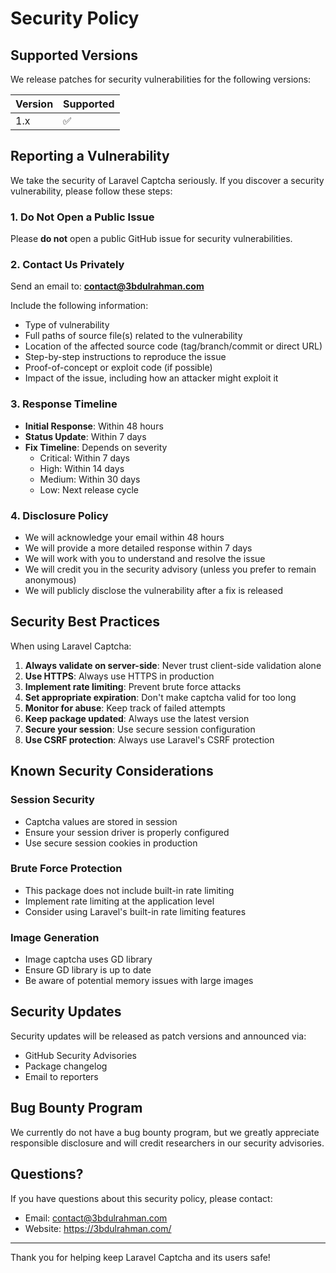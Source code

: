 # Security Policy

## Supported Versions

We release patches for security vulnerabilities for the following versions:

| Version | Supported          |
| ------- | ------------------ |
| 1.x     | :white_check_mark: |

## Reporting a Vulnerability

We take the security of Laravel Captcha seriously. If you discover a security vulnerability, please follow these steps:

### 1. Do Not Open a Public Issue

Please **do not** open a public GitHub issue for security vulnerabilities.

### 2. Contact Us Privately

Send an email to: **contact@3bdulrahman.com**

Include the following information:
- Type of vulnerability
- Full paths of source file(s) related to the vulnerability
- Location of the affected source code (tag/branch/commit or direct URL)
- Step-by-step instructions to reproduce the issue
- Proof-of-concept or exploit code (if possible)
- Impact of the issue, including how an attacker might exploit it

### 3. Response Timeline

- **Initial Response**: Within 48 hours
- **Status Update**: Within 7 days
- **Fix Timeline**: Depends on severity
  - Critical: Within 7 days
  - High: Within 14 days
  - Medium: Within 30 days
  - Low: Next release cycle

### 4. Disclosure Policy

- We will acknowledge your email within 48 hours
- We will provide a more detailed response within 7 days
- We will work with you to understand and resolve the issue
- We will credit you in the security advisory (unless you prefer to remain anonymous)
- We will publicly disclose the vulnerability after a fix is released

## Security Best Practices

When using Laravel Captcha:

1. **Always validate on server-side**: Never trust client-side validation alone
2. **Use HTTPS**: Always use HTTPS in production
3. **Implement rate limiting**: Prevent brute force attacks
4. **Set appropriate expiration**: Don't make captcha valid for too long
5. **Monitor for abuse**: Keep track of failed attempts
6. **Keep package updated**: Always use the latest version
7. **Secure your session**: Use secure session configuration
8. **Use CSRF protection**: Always use Laravel's CSRF protection

## Known Security Considerations

### Session Security
- Captcha values are stored in session
- Ensure your session driver is properly configured
- Use secure session cookies in production

### Brute Force Protection
- This package does not include built-in rate limiting
- Implement rate limiting at the application level
- Consider using Laravel's built-in rate limiting features

### Image Generation
- Image captcha uses GD library
- Ensure GD library is up to date
- Be aware of potential memory issues with large images

## Security Updates

Security updates will be released as patch versions and announced via:
- GitHub Security Advisories
- Package changelog
- Email to reporters

## Bug Bounty Program

We currently do not have a bug bounty program, but we greatly appreciate responsible disclosure and will credit researchers in our security advisories.

## Questions?

If you have questions about this security policy, please contact:
- Email: contact@3bdulrahman.com
- Website: https://3bdulrahman.com/

---

Thank you for helping keep Laravel Captcha and its users safe!


